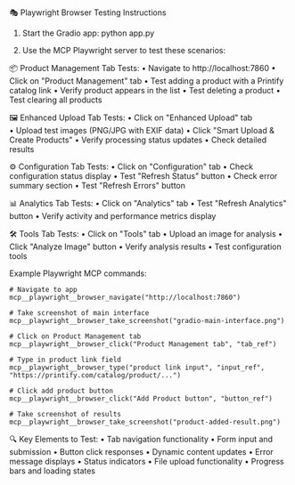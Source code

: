 
🎭 Playwright Browser Testing Instructions

1. Start the Gradio app:
   python app.py

2. Use the MCP Playwright server to test these scenarios:

📦 Product Management Tab Tests:
• Navigate to http://localhost:7860
• Click on "Product Management" tab
• Test adding a product with a Printify catalog link
• Verify product appears in the list
• Test deleting a product
• Test clearing all products

🖼️ Enhanced Upload Tab Tests:
• Click on "Enhanced Upload" tab  
• Upload test images (PNG/JPG with EXIF data)
• Click "Smart Upload & Create Products"
• Verify processing status updates
• Check detailed results

⚙️ Configuration Tab Tests:
• Click on "Configuration" tab
• Check configuration status display
• Test "Refresh Status" button
• Check error summary section
• Test "Refresh Errors" button

📊 Analytics Tab Tests:
• Click on "Analytics" tab
• Test "Refresh Analytics" button
• Verify activity and performance metrics display

🛠️ Tools Tab Tests:
• Click on "Tools" tab
• Upload an image for analysis
• Click "Analyze Image" button
• Verify analysis results
• Test configuration tools

Example Playwright MCP commands:
```
# Navigate to app
mcp__playwright__browser_navigate("http://localhost:7860")

# Take screenshot of main interface
mcp__playwright__browser_take_screenshot("gradio-main-interface.png")

# Click on Product Management tab
mcp__playwright__browser_click("Product Management tab", "tab_ref")

# Type in product link field
mcp__playwright__browser_type("product link input", "input_ref", "https://printify.com/catalog/product/...")

# Click add product button
mcp__playwright__browser_click("Add Product button", "button_ref")

# Take screenshot of results
mcp__playwright__browser_take_screenshot("product-added-result.png")
```

🔍 Key Elements to Test:
• Tab navigation functionality
• Form input and submission
• Button click responses
• Dynamic content updates
• Error message displays
• Status indicators
• File upload functionality
• Progress bars and loading states
